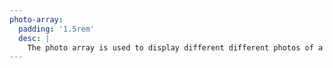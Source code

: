 ```yaml
---
photo-array:
  padding: '1.5rem'
  desc: |
    The photo array is used to display different different photos of a product to highlight different features and pieces.
---
```

